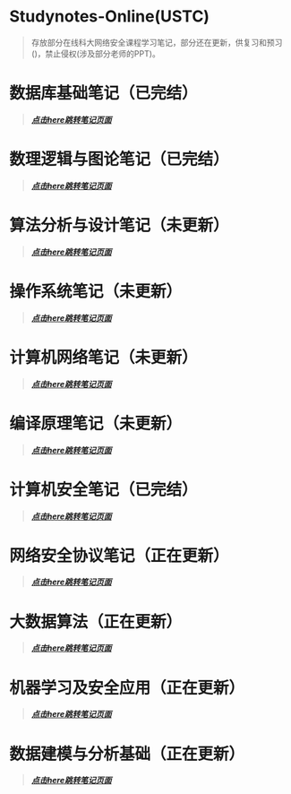 # Studynotes-Online(USTC)
> 存放部分在线科大网络安全课程学习笔记，部分还在更新，供复习和预习()，禁止侵权(涉及部分老师的PPT)。

# 数据库基础笔记（已完结）

> ***[点击here跳转笔记页面](https://forget-eve.github.io/Database-Basics/#/)***

# 数理逻辑与图论笔记（已完结）

> ***[点击here跳转笔记页面](https://forget-eve.github.io/Mathematics-logic-graph-theory/#/)***

# 算法分析与设计笔记（未更新）

> ***[点击here跳转笔记页面](https://forget-eve.github.io/Algorithm-design-analysis/#/)***

# 操作系统笔记（未更新）

> ***[点击here跳转笔记页面](https://forget-eve.github.io/OS/#/)***

# 计算机网络笔记（未更新）

> ***[点击here跳转笔记页面](https://forget-eve.github.io/Computer-Network/#/)***

# 编译原理笔记（未更新）

> ***[点击here跳转笔记页面](https://forget-eve.github.io/Compiler-Principle/#/)***

# 计算机安全笔记（已完结）

> ***[点击here跳转笔记页面](https://forget-eve.github.io/Computer-Safety/#/)***

# 网络安全协议笔记（正在更新）

> ***[点击here跳转笔记页面](https://forget-eve.github.io/NSP/#/)***

# 大数据算法（正在更新）

> ***[点击here跳转笔记页面](https://forget-eve.github.io/Big-data-algorithms/#/)***

# 机器学习及安全应用（正在更新）

> ***[点击here跳转笔记页面](https://forget-eve.github.io/Machine-Learning-and-its-Security-Applications/#/)***

# 数据建模与分析基础（正在更新）

> ***[点击here跳转笔记页面](https://forget-eve.github.io/Fundamentals-of-Data-Modeling-and-Analysis/#/)***

